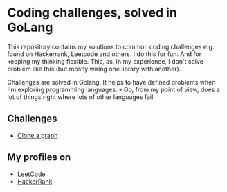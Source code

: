 # Coding challenges, solved in GoLang

This repository contains my solutions to common coding challenges e.g. found on Hackerrank, Leetcode and others. 
I do this for fun. And for keeping my thinking flexible. This, as, in my experience, I don't solve problem like this (but mostly wiring one library with another). 

Challenges are solved in Golang. It helps to have defined problems when I'm exploring programming languages. 
`+` Go, from my point of view, does a lot of things right where lots of other languages fail.

## Challenges

- [Clone a graph](clone-graph/clone-graph.md)


## My profiles on

- [LeetCode](https://leetcode.com/timo-e-aus-e)
- [HackerRank](https://www.hackerrank.com/t_eckhardt)